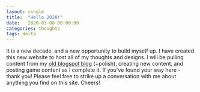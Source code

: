 ```yaml
---
layout: single
title:  "Hello 2020!"
date:   2020-03-08 00:00:00
categories: thoughts
tags: delta
---
```

It is a new decade, and a new opportunity to build myself up. I have created this new website to host all of my thoughts and designs. I will be pulling content from my [old blogspot blog](https://mysteriouslever.blogspot.com) (+polish), creating new content, and posting game content as I complete it. If you've found your way here - thank you! Please feel free to strike up a conversation with me about anything you find on this site. Cheers!
